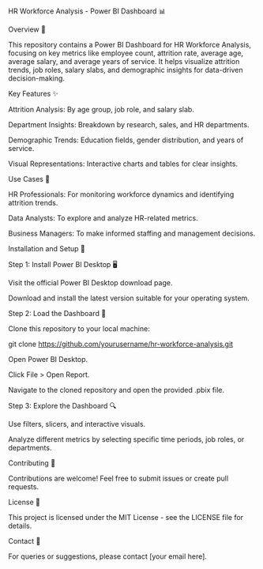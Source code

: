 HR Workforce Analysis - Power BI Dashboard 📊

Overview 🏢

This repository contains a Power BI Dashboard for HR Workforce Analysis, focusing on key metrics like employee count, attrition rate, average age, average salary, and average years of service. It helps visualize attrition trends, job roles, salary slabs, and demographic insights for data-driven decision-making.

Key Features ✨

Attrition Analysis: By age group, job role, and salary slab.

Department Insights: Breakdown by research, sales, and HR departments.

Demographic Trends: Education fields, gender distribution, and years of service.

Visual Representations: Interactive charts and tables for clear insights.

Use Cases 💼

HR Professionals: For monitoring workforce dynamics and identifying attrition trends.

Data Analysts: To explore and analyze HR-related metrics.

Business Managers: To make informed staffing and management decisions.

Installation and Setup 🚀

Step 1: Install Power BI Desktop 🖥️

Visit the official Power BI Desktop download page.

Download and install the latest version suitable for your operating system.

Step 2: Load the Dashboard 📂

Clone this repository to your local machine:

git clone https://github.com/yourusername/hr-workforce-analysis.git

Open Power BI Desktop.

Click File > Open Report.

Navigate to the cloned repository and open the provided .pbix file.

Step 3: Explore the Dashboard 🔍

Use filters, slicers, and interactive visuals.

Analyze different metrics by selecting specific time periods, job roles, or departments.

Contributing 🤝

Contributions are welcome! Feel free to submit issues or create pull requests.

License 📜

This project is licensed under the MIT License - see the LICENSE file for details.

Contact 📧

For queries or suggestions, please contact [your email here].

